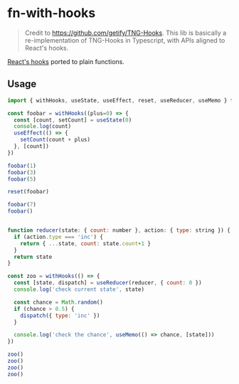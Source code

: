 # fn-with-hooks

> Credit to https://github.com/getify/TNG-Hooks. This lib is basically a re-implementation of TNG-Hooks in Typescript, with APIs aligned to React's hooks.

[React's hooks](https://reactjs.org/docs/hooks-overview.html) ported to plain functions.

## Usage

```javascript
import { withHooks, useState, useEffect, reset, useReducer, useMemo } from 'fn-with-hooks'

const foobar = withHooks((plus=0) => {
  const [count, setCount] = useState(0)
  console.log(count)
  useEffect(() => {
    setCount(count + plus)
  }, [count])
})

foobar(1)
foobar(3)
foobar(5)

reset(foobar)

foobar(7)
foobar()


function reducer(state: { count: number }, action: { type: string }) {
  if (action.type === 'inc') {
    return { ...state, count: state.count+1 }
  }
  return state
}

const zoo = withHooks(() => {
  const [state, dispatch] = useReducer(reducer, { count: 0 })
  console.log('check current state', state)

  const chance = Math.random()
  if (chance > 0.5) {
    dispatch({ type: 'inc' })
  }

  console.log('check the chance', useMemo(() => chance, [state]))
})

zoo()
zoo()
zoo()
zoo()
```
